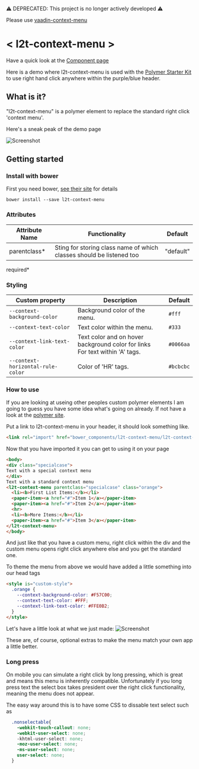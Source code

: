 ⚠️ DEPRECATED: This project is no longer actively developed ⚠️

Please use [vaadin-context-menu](https://github.com/vaadin/vaadin-context-menu)

# < l2t-context-menu >
Have a quick look at the [Component page](http://link2twenty.github.io/l2t-context-menu/components/l2t-context-menu/)

Here is a demo where l2t-context-menu is used with the [Polymer Starter Kit](http://link2twenty.github.io/l2t-context-menu/starter/app) to use right hand click anywhere within the purple/blue header.

## What is it?
"l2t-context-menu" is a polymer element to replace the standard right click 'context menu'.

Here's a sneak peak of the demo page

![Screenshot](https://media.giphy.com/media/3ornjY6GrfvyQFAWxG/giphy.gif)

## Getting started

### Install with bower

First you need bower, [see their site](http://bower.io/) for details 

```
bower install --save l2t-context-menu
```

### Attributes

| Attribute Name | Functionality | Default |
|----------------|-------------|-------------|
| parentclass* | Sting for storing class name of which classes should be listened too | "default" |

required*

### Styling

Custom property | Description | Default
----------------|-------------|----------
`--context-background-color` | Background color of the menu. | `#fff`
`--context-text-color` | Text color within the menu. | `#333`
`--context-link-text-color` | Text color and on hover background color for links<br>For text within 'A' tags. | `#0066aa`
`--context-horizontal-rule-color` | Color of 'HR' tags. | `#bcbcbc`

### How to use

If you are looking at useing other peoples custom polymer elements I am going to guess you have some idea what's going on already. If not have a look at the [polymer site](http://polymer-project.org).

Put a link to l2t-context-menu in your header, it should look something like.
```html
<link rel="import" href="bower_components/l2t-context-menu/l2t-context-menu.html">
```

Now that you have imported it you can get to using it on your page
```html
<body>
<div class="specialcase">
Text with a special context menu
</div>
Text with a standard context menu
<l2t-context-menu parentclass="specialcase" class="orange">
  <li><b>First List Items:</b></li>
  <paper-item><a href="#">Item 1</a></paper-item>
  <paper-item><a href="#">Item 2</a></paper-item>
  <hr>
  <li><b>More Items:</b></li>
  <paper-item><a href="#">Item 3</a></paper-item>
</l2t-context-menu>
</body>
```

And just like that you have a custom menu, right click within the div and the custom menu opens right click anywhere else and you get the standard one.

To theme the menu from above we would have added a little something into our head tags

```html
<style is="custom-style">
  .orange {
    --context-background-color: #F57C00;
    --context-text-color: #FFF;
    --context-link-text-color: #FFE0B2;
  }
</style>
```
Let's have a little look at what we just made:
![Screenshot](https://media.giphy.com/media/3oEduLDQYvcl6cSM2Q/giphy.gif)

These are, of course, optional extras to make the menu match your own app a little better.

### Long press

On mobile you can simulate a right click by long pressing, which is great and means this menu is inherently compatible.
Unfortunately if you long press text the select box takes president over the right click functionality, meaning the menu does not appear.

The easy way around this is to have some CSS to dissable text select such as
```css
  .nonselectable{
    -webkit-touch-callout: none;
    -webkit-user-select: none;
    -khtml-user-select: none;
    -moz-user-select: none;
    -ms-user-select: none;
    user-select: none;
  }
```

